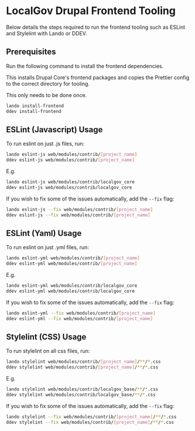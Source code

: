 # LocalGov Drupal Frontend Tooling

Below details the steps required to run the frontend tooling such as ESLint and
Stylelint with Lando or DDEV.

## Prerequisites

Run the following command to install the frontend dependencies.

This installs Drupal Core's frontend packages and copies the Prettier config
to the correct directory for tooling.

This only needs to be done once.

```bash
lando install-frontend
ddev install-frontend
```

## ESLint (Javascript) Usage

To run eslint on just .js files, run:

```bash
lando eslint-js web/modules/contrib/[project_name]
ddev eslint-js web/modules/contrib/[project_name]
```

E.g.

```bash
lando eslint-js web/modules/contrib/localgov_core
ddev eslint-js web/modules/contrib/localgov_core
```

If you wish to fix some of the issues automatically, add the `--fix` flag:

```bash
lando eslint-js --fix web/modules/contrib/[project_name]
ddev eslint-js --fix web/modules/contrib/[project_name]
```

## ESLint (Yaml) Usage

To run eslint on just .yml files, run:

```bash
lando eslint-yml web/modules/contrib/[project_name]
ddev eslint-yml web/modules/contrib/[project_name]
```

E.g.

```bash
lando eslint-yml web/modules/contrib/localgov_core
ddev eslint-yml web/modules/contrib/localgov_core
```

If you wish to fix some of the issues automatically, add the `--fix` flag:

```bash
lando eslint-yml --fix web/modules/contrib/[project_name]
ddev eslint-yml --fix web/modules/contrib/[project_name]
```

## Stylelint (CSS) Usage

To run stylelint on all css files, run:

```bash
lando stylelint web/modules/contrib/[project_name]/**/*.css
ddev stylelint web/modules/contrib/[project_name]/**/*.css
```

E.g.

```bash
lando stylelint web/modules/contrib/localgov_base/**/*.css
ddev stylelint web/modules/contrib/localgov_base/**/*.css
```

If you wish to fix some of the issues automatically, add the `--fix` flag:

```bash
lando stylelint --fix web/modules/contrib/[project_name]/**/*.css
ddev stylelint --fix web/modules/contrib/[project_name]/**/*.css
```
